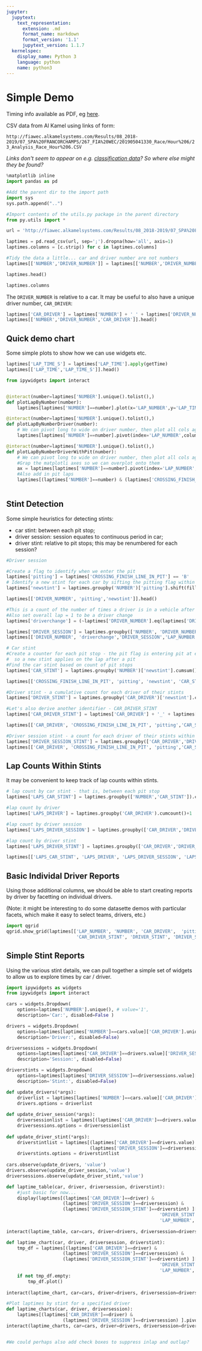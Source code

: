 ```yaml
---
jupyter:
  jupytext:
    text_representation:
      extension: .md
      format_name: markdown
      format_version: '1.1'
      jupytext_version: 1.1.7
  kernelspec:
    display_name: Python 3
    language: python
    name: python3
---
```


<!-- #region -->
# Simple Demo

Timing info available as PDF, eg [here](https://assets.lemans.org/explorer/pdf/courses/2019/24-heures-du-mans/classification/race/24-heures-du-mans-2019-classification-after-24h.pdf).

CSV data from Al Kamel using links of form:

`http://fiawec.alkamelsystems.com/Results/08_2018-2019/07_SPA%20FRANCORCHAMPS/267_FIA%20WEC/201905041330_Race/Hour%206/23_Analysis_Race_Hour%206.CSV`


*Links don't seem to appear on e.g. [classification data](http://fiawec.alkamelsystems.com/)? So where else might they be found?*
<!-- #endregion -->

```python
%matplotlib inline
import pandas as pd
```

```python
#Add the parent dir to the import path
import sys
sys.path.append("..")

#Import contents of the utils.py package in the parent directory
from py.utils import *
```

```python
url = 'http://fiawec.alkamelsystems.com/Results/08_2018-2019/07_SPA%20FRANCORCHAMPS/267_FIA%20WEC/201905041330_Race/Hour%206/23_Analysis_Race_Hour%206.CSV'
```

```python
laptimes = pd.read_csv(url, sep=';').dropna(how='all', axis=1)
laptimes.columns = [c.strip() for c in laptimes.columns]

#Tidy the data a little... car and driver number are not numbers
laptimes[['NUMBER','DRIVER_NUMBER']] = laptimes[['NUMBER','DRIVER_NUMBER']].astype(str)

laptimes.head()
```

```python
laptimes.columns
```

The `DRIVER_NUMBER` is relative to a car. It may be useful to also have a unique driver number, `CAR_DRIVER`:

```python
laptimes['CAR_DRIVER'] = laptimes['NUMBER'] + '_' + laptimes['DRIVER_NUMBER']
laptimes[['NUMBER','DRIVER_NUMBER','CAR_DRIVER']].head()
```

## Quick demo chart

Some simple plots to show how we can use widgets etc.

```python
laptimes['LAP_TIME_S'] = laptimes['LAP_TIME'].apply(getTime)
laptimes[['LAP_TIME','LAP_TIME_S']].head()
```

```python
from ipywidgets import interact


@interact(number=laptimes['NUMBER'].unique().tolist(),)
def plotLapByNumber(number):
    laptimes[laptimes['NUMBER']==number].plot(x='LAP_NUMBER',y='LAP_TIME_S')
```

```python
@interact(number=laptimes['NUMBER'].unique().tolist(),)
def plotLapByNumberDriver(number):
    # We can pivot long to wide on driver number, then plot all cols against the lapnumber index
    laptimes[laptimes['NUMBER']==number].pivot(index='LAP_NUMBER',columns='DRIVER_NUMBER', values='LAP_TIME_S').plot()

```

```python
@interact(number=laptimes['NUMBER'].unique().tolist(),)
def plotLapByNumberDriverWithPit(number):
    # We can pivot long to wide on driver number, then plot all cols against the lapnumber index
    #Grap the matplotli axes so we can overplot onto them
    ax = laptimes[laptimes['NUMBER']==number].pivot(index='LAP_NUMBER',columns='DRIVER_NUMBER', values='LAP_TIME_S').plot()
    #Also add in pit laps
    laptimes[(laptimes['NUMBER']==number) & (laptimes['CROSSING_FINISH_LINE_IN_PIT']=='B')].plot.scatter(x='LAP_NUMBER',y='LAP_TIME_S', ax=ax)
    
```

## Stint Detection

Some simple heuristics for detecting stints:

- car stint: between each pit stop;
- driver session: session equates to continuous period in car;
- driver stint: relative to pit stops; this may be renumbered for each session?

```python
#Driver session

#Create a flag to identify when we enter the pit
laptimes['pitting'] = laptimes['CROSSING_FINISH_LINE_IN_PIT'] == 'B'
# Identify a new stint for each car by sifting the pitting flag within car tables
laptimes['newstint'] = laptimes.groupby('NUMBER')['pitting'].shift(fill_value=True)

laptimes[['DRIVER_NUMBER', 'pitting','newstint']].head()
```

```python
#This is a count of the number of times a driver is in a vehicle after a pit who wasn't in it before
#Also set overall lap = 1 to be a driver change
laptimes['driverchange'] = (~laptimes['DRIVER_NUMBER'].eq(laptimes['DRIVER_NUMBER'].shift())) | (laptimes['LAP_NUMBER']==1)

laptimes['DRIVER_SESSION'] = laptimes.groupby(['NUMBER', 'DRIVER_NUMBER'])['driverchange'].cumsum().astype(int)
laptimes[['DRIVER_NUMBER', 'driverchange','DRIVER_SESSION','LAP_NUMBER']][42:48]
```

```python
# Car stint
#Create a counter for each pit stop - the pit flag is entering pit at end of stint
#  so a new stint applies on the lap after a pit
#Find the car stint based on count of pit stops
laptimes['CAR_STINT'] = laptimes.groupby('NUMBER')['newstint'].cumsum().astype(int)

laptimes[['CROSSING_FINISH_LINE_IN_PIT', 'pitting', 'newstint', 'CAR_STINT']].head()
```

```python
#Driver stint - a cumulative count for each driver of their stints
laptimes['DRIVER_STINT'] = laptimes.groupby('CAR_DRIVER')['newstint'].cumsum().astype(int)

#Let's also derive another identifier - CAR_DRIVER_STINT
laptimes['CAR_DRIVER_STINT'] = laptimes['CAR_DRIVER'] + '_' + laptimes['DRIVER_STINT'].astype(str)

laptimes[['CAR_DRIVER', 'CROSSING_FINISH_LINE_IN_PIT', 'pitting','CAR_STINT', 'DRIVER_STINT', 'CAR_DRIVER_STINT']].tail(20).head(10)

```

```python
#Driver session stint - a count for each driver of their stints within a particular driving session
laptimes['DRIVER_SESSION_STINT'] = laptimes.groupby(['CAR_DRIVER','DRIVER_SESSION'])['newstint'].cumsum().astype(int)
laptimes[['CAR_DRIVER', 'CROSSING_FINISH_LINE_IN_PIT', 'pitting','CAR_STINT', 'DRIVER_STINT', 'CAR_DRIVER_STINT', 'DRIVER_SESSION_STINT']].head()
```

## Lap Counts Within Stints

It may be convenient to keep track of lap counts within stints.

```python
# lap count by car stint - that is, between each pit stop
laptimes['LAPS_CAR_STINT'] = laptimes.groupby(['NUMBER','CAR_STINT']).cumcount()+1

#lap count by driver
laptimes['LAPS_DRIVER'] = laptimes.groupby('CAR_DRIVER').cumcount()+1

#lap count by driver session
laptimes['LAPS_DRIVER_SESSION'] = laptimes.groupby(['CAR_DRIVER','DRIVER_SESSION']).cumcount()+1

#lap count by driver stint
laptimes['LAPS_DRIVER_STINT'] = laptimes.groupby(['CAR_DRIVER','DRIVER_STINT']).cumcount()+1

laptimes[['LAPS_CAR_STINT', 'LAPS_DRIVER', 'LAPS_DRIVER_SESSION', 'LAPS_DRIVER_STINT']].tail()
```

## Basic Individal Driver Reports

Using those additional columns, we should be able to start creating reports by driver by facetting on individual drivers.

(Note: it might be interesting to do some datasette demos with particular facets, which make it easy to select teams, drivers, etc.)

```python
import qgrid
qgrid.show_grid(laptimes[['LAP_NUMBER', 'NUMBER', 'CAR_DRIVER',  'pitting', 'CAR_STINT', 
                          'CAR_DRIVER_STINT', 'DRIVER_STINT', 'DRIVER_SESSION', 'DRIVER_SESSION_STINT']])
```

## Simple Stint Reports

Using the various stint details, we can pull together a simple set of widgets to allow us to explore times by car / driver.

```python
import ipywidgets as widgets
from ipywidgets import interact
```

```python
cars = widgets.Dropdown(
    options=laptimes['NUMBER'].unique(), # value='1',
    description='Car:', disabled=False )

drivers = widgets.Dropdown(
    options=laptimes[laptimes['NUMBER']==cars.value]['CAR_DRIVER'].unique(),
    description='Driver:', disabled=False)

driversessions = widgets.Dropdown(
    options=laptimes[laptimes['CAR_DRIVER']==drivers.value]['DRIVER_SESSION'].unique(),
    description='Session:', disabled=False)

driverstints = widgets.Dropdown(
    options=laptimes[laptimes['DRIVER_SESSION']==driversessions.value]['DRIVER_SESSION_STINT'].unique(),
    description='Stint:', disabled=False)

def update_drivers(*args):
    driverlist = laptimes[laptimes['NUMBER']==cars.value]['CAR_DRIVER'].unique()
    drivers.options = driverlist
    
def update_driver_session(*args):
    driversessionlist = laptimes[(laptimes['CAR_DRIVER']==drivers.value)]['DRIVER_SESSION'].unique()
    driversessions.options = driversessionlist
    
def update_driver_stint(*args):
    driverstintlist = laptimes[(laptimes['CAR_DRIVER']==drivers.value) &
                               (laptimes['DRIVER_SESSION']==driversessions.value)]['DRIVER_SESSION_STINT'].unique()
    driverstints.options = driverstintlist
    
cars.observe(update_drivers, 'value')
drivers.observe(update_driver_session,'value')
driversessions.observe(update_driver_stint,'value')

def laptime_table(car, driver, driversession, driverstint):
    #just basic for now...
    display(laptimes[(laptimes['CAR_DRIVER']==driver) &
                     (laptimes['DRIVER_SESSION']==driversession) &
                     (laptimes['DRIVER_SESSION_STINT']==driverstint) ][['CAR_DRIVER', 'DRIVER_SESSION',
                                                         'DRIVER_STINT', 'DRIVER_SESSION_STINT',
                                                         'LAP_NUMBER','LAP_TIME', 'LAP_TIME_S']])
    
interact(laptime_table, car=cars, driver=drivers, driversession=driversessions, driverstint=driverstints);

```

```python
def laptime_chart(car, driver, driversession, driverstint):
    tmp_df = laptimes[(laptimes['CAR_DRIVER']==driver) &
                     (laptimes['DRIVER_SESSION']==driversession) &
                     (laptimes['DRIVER_SESSION_STINT']==driverstint) ][['CAR_DRIVER', 'DRIVER_SESSION',
                                                         'DRIVER_STINT', 'DRIVER_SESSION_STINT',
                                                         'LAP_NUMBER','LAP_TIME', 'LAP_TIME_S']]['LAP_TIME_S'].reset_index(drop=True)
    if not tmp_df.empty:
        tmp_df.plot()
        
interact(laptime_chart, car=cars, driver=drivers, driversession=driversessions, driverstint=driverstints);

```

```python
#Plot laptimes by stint for a specified driver
def laptime_charts(car, driver, driversession):
    laptimes[(laptimes['CAR_DRIVER']==driver) &
                     (laptimes['DRIVER_SESSION']==driversession) ].pivot(index='LAPS_DRIVER_STINT',columns='DRIVER_STINT', values='LAP_TIME_S').reset_index(drop=True).plot()
interact(laptime_charts, car=cars, driver=drivers, driversession=driversessions);


#We could perhaps also add check boxes to suppress inlap and outlap?
```

```python

```
